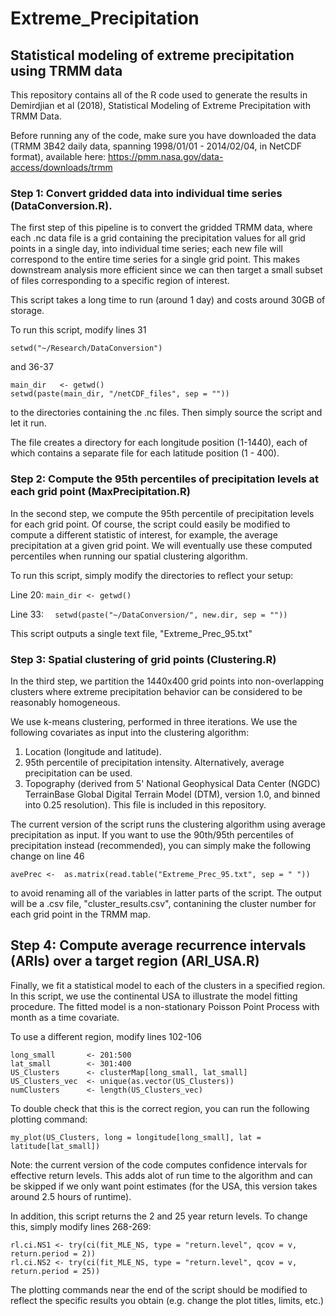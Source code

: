 # Extreme_Precipitation
## Statistical modeling of extreme precipitation using TRMM data

This repository contains all of the R code used to generate the results in Demirdjian et al (2018), Statistical Modeling of Extreme Precipitation with TRMM Data. 

Before running any of the code, make sure you have downloaded the data (TRMM 3B42 daily data, spanning 1998/01/01 - 2014/02/04, in NetCDF format), available here: https://pmm.nasa.gov/data-access/downloads/trmm

### Step 1: Convert gridded data into individual time series (DataConversion.R).

The first step of this pipeline is to convert the gridded TRMM data, where each .nc data file is a grid containing the precipitation values for all grid points in a single day, into individual time series; each new file will correspond to the entire time series for a single grid point. This makes downstream analysis more efficient since we can then target a small subset of files corresponding to a specific region of interest.

This script takes a long time to run (around 1 day) and costs around 30GB of storage. 

To run this script, modify lines 31

``` setwd("~/Research/DataConversion") ```

and 36-37

``` 
main_dir   <- getwd()
setwd(paste(main_dir, "/netCDF_files", sep = ""))
```
to the directories containing the .nc files. Then simply source the script and let it run.

The file creates a directory for each longitude position (1-1440), each of which contains a separate file for each latitude position (1 - 400). 

### Step 2: Compute the 95th percentiles of precipitation levels at each grid point (MaxPrecipitation.R)

In the second step, we compute the 95th percentile of precipitation levels for each grid point. Of course, the script could easily be modified to compute a different statistic of interest, for example, the average precipitation at a given grid point. We will eventually use these computed percentiles when running our spatial clustering algorithm.

To run this script, simply modify the directories to reflect your setup:

Line 20:
``` main_dir <- getwd() ```

Line 33:
```   setwd(paste("~/DataConversion/", new.dir, sep = "")) ```

This script outputs a single text file, "Extreme_Prec_95.txt"

### Step 3: Spatial clustering of grid points (Clustering.R)

In the third step, we partition the 1440x400 grid points into non-overlapping clusters where extreme precipitation behavior can be considered to be reasonably homogeneous.

We use k-means clustering, performed in three iterations. We use the following covariates as input into the clustering algorithm:
1. Location (longitude and latitude).
2. 95th percentile of precipitation intensity. Alternatively, average precipitation can be used.
3. Topography (derived from 5' National Geophysical Data Center (NGDC) TerrainBase Global Digital Terrain Model (DTM), version 1.0, and binned into 0.25 resolution). This file is included in this repository.

The current version of the script runs the clustering algorithm using average precipitation as input. If you want to use the 90th/95th percentiles of precipitation instead (recommended), you can simply make the following change on line 46

``` 
avePrec <-  as.matrix(read.table("Extreme_Prec_95.txt", sep = " "))
```
to avoid renaming all of the variables in latter parts of the script. The output will be a .csv file, "cluster_results.csv", contanining the cluster number for each grid point in the TRMM map.

## Step 4: Compute average recurrence intervals (ARIs) over a target region (ARI_USA.R)

Finally, we fit a statistical model to each of the clusters in a specified region. In this script, we use the continental USA to illustrate the model fitting procedure. The fitted model is a non-stationary Poisson Point Process with month as a time covariate.

To use a different region, modify lines 102-106

```
long_small       <- 201:500
lat_small        <- 301:400
US_Clusters      <- clusterMap[long_small, lat_small]
US_Clusters_vec  <- unique(as.vector(US_Clusters))
numClusters      <- length(US_Clusters_vec)
```

To double check that this is the correct region, you can run the following plotting command:

```
my_plot(US_Clusters, long = longitude[long_small], lat = latitude[lat_small])
```

Note: the current version of the code computes confidence intervals for effective return levels. This adds alot of run time to the algorithm and can be skipped if we only want point estimates (for the USA, this version takes around 2.5 hours of runtime). 

In addition, this script returns the 2 and 25 year return levels. To change this, simply modify lines 268-269:
  
```  
rl.ci.NS1 <- try(ci(fit_MLE_NS, type = "return.level", qcov = v, return.period = 2))
rl.ci.NS2 <- try(ci(fit_MLE_NS, type = "return.level", qcov = v, return.period = 25))
```

The plotting commands near the end of the script should be modified to reflect the specific results you obtain (e.g. change the plot titles, limits, etc.)



